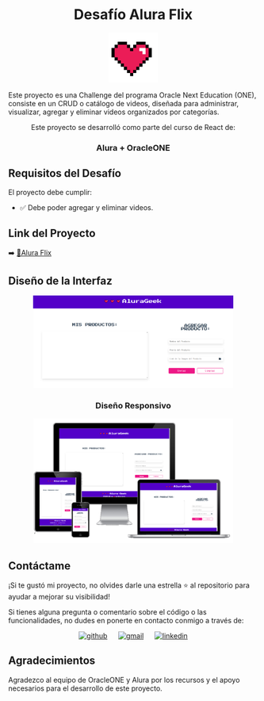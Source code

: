 <div align="center">
  <h1>Desafío Alura Flix</h1>
  <img src="https://github.com/YokoMari/Alura-Geek/blob/94fc316cbd3e5fc4deca78077ae9af070be1bafc/assets/corazon5.png" width="20%" />
</div>

<div aling="center">
  <p>Este proyecto es una Challenge del programa Oracle Next Education (ONE), consiste en un CRUD o catálogo de videos, diseñada para administrar, visualizar, agregar y eliminar videos organizados por categorías.</p>
</div>

<div align="center">  
  <p>Este proyecto se desarrolló como parte del curso de React de:</p>
  <h3>Alura + OracleONE</h3>
</div>

## Requisitos del Desafío

El proyecto debe cumplir:

- ✅ Debe poder agregar y eliminar videos.

## Link del Proyecto
➡️ [💙Alura Flix](https://alura-flix-opal-three.vercel.app/)

## Diseño de la Interfaz
<div align="center">
<img src="https://github.com/YokoMari/Alura-Geek/blob/3b1848309e9f85ffa7520d3021cef08ed8659564/assets/Captura%20de%20pantalla%202025-01-20%20000354.png" width="80%" />
</div>


<div  align="center">
  <h3>Diseño Responsivo</h3>
  <img src="https://github.com/YokoMari/Alura-Geek/blob/3b1848309e9f85ffa7520d3021cef08ed8659564/assets/1737349476268.png" width="80%"/>
</div>

## Contáctame

¡Si te gustó mi proyecto, no olvides darle una estrella ⭐ al repositorio para ayudar a mejorar su visibilidad!

Si tienes alguna pregunta o comentario sobre el código o las funcionalidades, no dudes en ponerte en contacto conmigo a través de:
<div align="center">
  <a href="https://github.com/YokoMari" target="_blank">
    <img src="https://img.shields.io/static/v1?message=GitHub&logo=github&label=&color=9583ce&logoColor=white&labelColor=&style=flat"  height="35em" alt="github"/></a> &emsp;
  <a href="mailto:maria.garcia.riveros222@gmail.com?subject=Asunto&body=Hola,%20me%20gustaría%20contactarte" target="_blank">
    <img src="https://img.shields.io/static/v1?message=Gmail&logo=gmail&label=&color=D14836&logoColor=white&labelColor=&style=flat"  height="35em" alt="gmail"/></a> &emsp;
  <a href="https://www.linkedin.com/in/maria-valentina-garcia-riveros/" target="_blank"> 
    <img src="https://img.shields.io/static/v1?message=Linkedin&logo=linkedin&label=&color=0076b2&logoColor=white&labelColor=&style=flat" height="35em" alt="linkedin"/></a>
</div>

## Agradecimientos

Agradezco al equipo de OracleONE y Alura por los recursos y el apoyo necesarios para el desarrollo de este proyecto.
